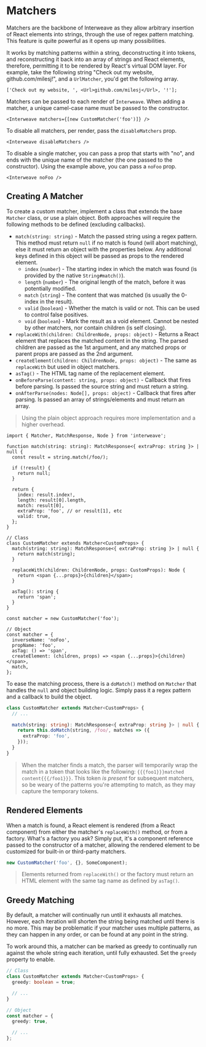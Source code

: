 # Matchers

Matchers are the backbone of Interweave as they allow arbitrary insertion of React elements into
strings, through the use of regex pattern matching. This feature is quite powerful as it opens up
many possibilities.

It works by matching patterns within a string, deconstructing it into tokens, and reconstructing it
back into an array of strings and React elements, therefore, permitting it to be rendered by React's
virtual DOM layer. For example, take the following string "Check out my website,
github.com/milesj!", and a `UrlMatcher`, you'd get the following array.

```tsx
['Check out my website, ', <Url>github.com/milesj</Url>, '!'];
```

Matchers can be passed to each render of `Interweave`. When adding a matcher, a unique camel-case
name must be passed to the constructor.

```tsx
<Interweave matchers={[new CustomMatcher('foo')]} />
```

To disable all matchers, per render, pass the `disableMatchers` prop.

```tsx
<Interweave disableMatchers />
```

To disable a single matcher, you can pass a prop that starts with "no", and ends with the unique
name of the matcher (the one passed to the constructor). Using the example above, you can pass a
`noFoo` prop.

```tsx
<Interweave noFoo />
```

## Creating A Matcher

To create a custom matcher, implement a class that extends the base `Matcher` class, or use a plain
object. Both approaches will require the following methods to be defined (excluding callbacks).

- `match(string: string)` - Match the passed string using a regex pattern. This method must return
  `null` if no match is found (will abort matching), else it must return an object with the
  properties below. Any additional keys defined in this object will be passed as props to the
  rendered element.
  - `index` (`number`) - The starting index in which the match was found (is provided by the native
    `String#match()`).
  - `length` (`number`) - The original length of the match, before it was potentially modified.
  - `match` (`string`) - The content that was matched (is usually the 0-index in the result).
  - `valid` (`boolean`) - Whether the match is valid or not. This can be used to control false
    positives.
  - `void` (`boolean`) - Mark the result as a void element. Cannot be nested by other matchers, nor
    contain children (is self closing).
- `replaceWith(children: ChildrenNode, props: object)` - Returns a React element that replaces the
  matched content in the string. The parsed children are passed as the 1st argument, and any matched
  props or parent props are passed as the 2nd argument.
- `createElement(children: ChildrenNode, props: object)` - The same as `replaceWith` but used in
  object matchers.
- `asTag()` - The HTML tag name of the replacement element.
- `onBeforeParse(content: string, props: object)` - Callback that fires before parsing. Is passed
  the source string and must return a string.
- `onAfterParse(nodes: Node[], props: object)` - Callback that fires after parsing. Is passed an
  array of strings/elements and must return an array.

> Using the plain object approach requires more implementation and a higher overhead.

```tsx
import { Matcher, MatchResponse, Node } from 'interweave';

function match(string: string): MatchResponse<{ extraProp: string }> | null {
  const result = string.match(/foo/);

  if (!result) {
    return null;
  }

  return {
    index: result.index!,
    length: result[0].length,
    match: result[0],
    extraProp: 'foo', // or result[1], etc
    valid: true,
  };
}

// Class
class CustomMatcher extends Matcher<CustomProps> {
  match(string: string): MatchResponse<{ extraProp: string }> | null {
    return match(string);
  }

  replaceWith(children: ChildrenNode, props: CustomProps): Node {
    return <span {...props}>{children}</span>;
  }

  asTag(): string {
    return 'span';
  }
}

const matcher = new CustomMatcher('foo');

// Object
const matcher = {
  inverseName: 'noFoo',
  propName: 'foo',
  asTag: () => 'span',
  createElement: (children, props) => <span {...props}>{children}</span>,
  match,
};
```

To ease the matching process, there is a `doMatch()` method on `Matcher` that handles the `null` and
object building logic. Simply pass it a regex pattern and a callback to build the object.

```ts
class CustomMatcher extends Matcher<CustomProps> {
  // ...

  match(string: string): MatchResponse<{ extraProp: string }> | null {
    return this.doMatch(string, /foo/, matches => ({
      extraProp: 'foo',
    }));
  }
}
```

> When the matcher finds a match, the parser will temporarily wrap the match in a token that looks
> like the following: `{{{foo1}}}matched content{{{/foo1}}}`. This token _is present_ for subsequent
> matchers, so be weary of the patterns you're attempting to match, as they may capture the
> temporary tokens.

## Rendered Elements

When a match is found, a React element is rendered (from a React component) from either the
matcher's `replaceWith()` method, or from a factory. What's a factory you ask? Simply put, it's a
component reference passed to the constructor of a matcher, allowing the rendered element to be
customized for built-in or third-party matchers.

```ts
new CustomMatcher('foo', {}, SomeComponent);
```

> Elements returned from `replaceWith()` or the factory must return an HTML element with the same
> tag name as defined by `asTag()`.

## Greedy Matching

By default, a matcher will continually run until it exhausts all matches. However, each iteration
will shorten the string being matched until there is no more. This may be problematic if your
matcher uses multiple patterns, as they can happen in any order, or can be found at any point in the
string.

To work around this, a matcher can be marked as greedy to continually run against the whole string
each iteration, until fully exhausted. Set the `greedy` property to enable.

```ts
// Class
class CustomMatcher extends Matcher<CustomProps> {
  greedy: boolean = true;

  // ...
}

// Object
const matcher = {
  greedy: true,

  // ...
};
```
